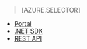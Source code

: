 > [AZURE.SELECTOR]
- [Portal](../articles/media-services-manage-content.md)
- [.NET SDK](../articles/media-services-dotnet-upload-files.md)
- [REST API](../articles/media-services-rest-upload-files.md)


<!--HONumber=52--> 
